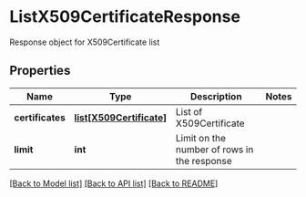 # ListX509CertificateResponse

Response object for X509Certificate list
## Properties
Name | Type | Description | Notes
------------ | ------------- | ------------- | -------------
**certificates** | [**list[X509Certificate]**](X509Certificate.md) | List of X509Certificate | 
**limit** | **int** | Limit on the number of rows in the response | 

[[Back to Model list]](../README.md#documentation-for-models) [[Back to API list]](../README.md#documentation-for-api-endpoints) [[Back to README]](../README.md)


